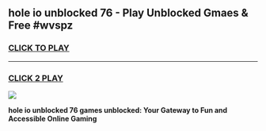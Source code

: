 
## hole io unblocked 76 - Play Unblocked Gmaes & Free #wvspz
<h3>
<a href="https://news.freeplayer.one?title=hole_io_unblocked_76&ref=27F">CLICK TO PLAY</a></h3>
<hr>

<h3>
<a href="https://news.freeplayer.one?title=hole_io_unblocked_76&ref=27F">CLICK 2 PLAY</a>
  
</h3>

<a href="https://news.freeplayer.one?title=hole_io_unblocked_76&ref=27F/"><img src="https://clearcache.store/games.png"></a>


**hole io unblocked 76 games unblocked: Your Gateway to Fun and Accessible Online Gaming**
